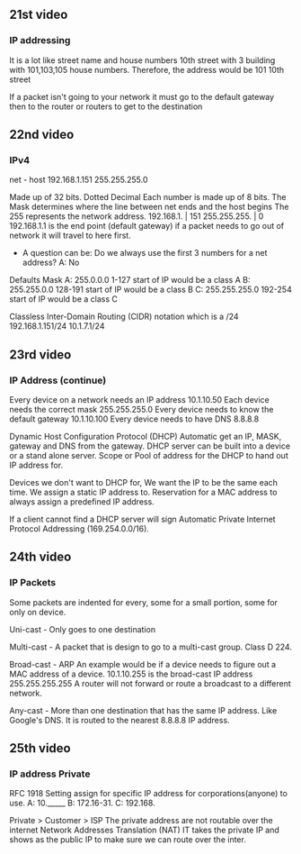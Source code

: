 ## 21st video

### IP addressing

It is a lot like street name and house numbers
10th street with 3 building with 101,103,105 house numbers. Therefore, the address would be 101 10th street

If a packet isn't going to your network it must go to the default gateway then to the router or routers to get to the destination 
## 22nd video

### IPv4

net - host
192.168.1.151
255.255.255.0

Made up of 32 bits. Dotted Decimal Each number is made up of 8 bits. 
The Mask determines where the line between net ends and the host begins
The 255 represents the network address. 192.168.1.  |  151
								 255.255.255. | 0 
192.168.1.1 is the end point (default gateway) if a packet needs to go out of network it will travel to here first. 
* A question can be: Do we always use the first 3 numbers for a net address? A: No

Defaults Mask
A: 255.0.0.0   1-127 start of IP would be a class A
B: 255.255.0.0  128-191 start of IP would be a class B
C: 255.255.255.0   192-254 start of IP would be a class C

Classless Inter-Domain Routing (CIDR) notation which is a /24
192.168.1.151/24
10.1.7.1/24

## 23rd video

### IP Address (continue)

Every device on a network needs an IP address 10.1.10.50
Each device needs the correct mask 255.255.255.0
Every device needs to know the default gateway 10.1.10.100
Every device needs to have DNS 8.8.8.8

Dynamic Host Configuration Protocol (DHCP) Automatic get an IP, MASK, gateway and DNS from the gateway. 
DHCP server can be built into a device or a stand alone server. 
Scope or Pool of address for the DHCP to hand out IP address for. 

Devices we don't want to DHCP for, We want the IP to be the same each time. We assign a static IP address to. Reservation for a MAC address to always assign a predefined IP address. 

If a client cannot find a DHCP server will sign Automatic Private Internet Protocol Addressing (169.254.0.0/16).

## 24th video

### IP Packets

Some packets are indented for every, some for a small portion, some for only on device.

Uni-cast - Only goes to one destination

Multi-cast - A packet that is design to go to a multi-cast group. Class D 224.

Broad-cast - ARP An example would be if a device needs to figure out a MAC address of a device. 10.1.10.255 is the broad-cast IP address 255.255.255.255 A router will not forward or route a broadcast to a different network.

Any-cast - More than one destination that has the same IP address. Like Google's DNS. It is routed to the nearest 8.8.8.8 IP address. 

## 25th video

### IP address Private

RFC 1918
Setting assign for specific IP address for corporations(anyone) to use.
A: 10._____
B: 172.16-31.
C: 192.168.

Private > Customer > ISP The private address are not routable over the internet
Network Addresses Translation (NAT) IT takes the private IP and shows as the public IP to make sure we can route over the inter. 

